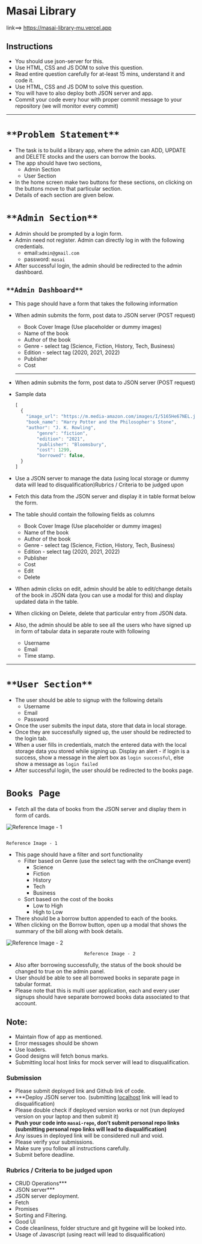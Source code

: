 # Masai Library

  link==> https://masai-library-mu.vercel.app

## Instructions

- You should use json-server for this.
- Use HTML, CSS and JS DOM to solve this question.
- Read entire question carefully for at-least 15 mins, understand it and code it.
- Use HTML, CSS and JS DOM to solve this question.
- You will have to also deploy both JSON server and app.
- Commit your code every hour with proper commit message to your repository (we will monitor every commit)

---

# `**Problem Statement**`

- The task is to build a library app, where the admin can ADD, UPDATE and DELETE stocks and the users can borrow the books.
- The app should have two sections,
    - Admin Section
    - User Section
- In the home screen make two buttons for these sections, on clicking on the buttons move to that particular section.
- Details of each section are given below.

# `**Admin Section**`

- Admin should be prompted by a login form.
- Admin need not register. Admin can directly log in with the following credentials.
    - email:`admin@gmail.com`
    - password: `masai`
- After successful login, the admin should be redirected to the admin dashboard.

## `**Admin Dashboard**`

- This page should have a form that takes the following information
- When admin submits the form, post data to JSON server (POST request)
    - Book Cover Image (Use placeholder or dummy images)
    - Name of the book
    - Author of the book
    - Genre -  select tag (Science, Fiction, History, Tech, Business)
    - Edition -  select tag (2020, 2021, 2022)
    - Publisher
    - Cost
    
    ---
    
- When admin submits the form, post data to JSON server (POST request)
- Sample data
    
    ```jsx
    [
      {
        "image_url": "https://m.media-amazon.com/images/I/5165He67NEL.jpg",
        "book_name": "Harry Potter and the Philosopher's Stone",
        "author": "J. K. Rowling",
    		"genre": "fiction",
    		"edition": "2021",
    		"publisher": "Bloomsbury",
    		"cost": 1299,
    		"borrowed": false,
      }
    ]
    ```
    

- Use a JSON server to manage the data (using local storage or dummy data will lead to disqualification)Rubrics / Criteria to be judged upon
- Fetch this data from the JSON server and display it in table format below the form.
- The table should contain the following fields as columns
    - Book Cover Image (Use placeholder or dummy images)
    - Name of the book
    - Author of the book
    - Genre -  select tag (Science, Fiction, History, Tech, Business)
    - Edition -  select tag (2020, 2021, 2022)
    - Publisher
    - Cost
    - Edit
    - Delete
- When admin clicks on edit, admin should be able to edit/change details of the book in JSON data (you can use a modal for this) and display updated data in the table.
- When clicking on Delete, delete that particular entry from JSON data.
- Also, the admin should be able to see all the users who have signed up in form of tabular data in separate route with following
    - Username
    - Email
    - Time stamp.

---

# `**User Section**`

- The user should be able to signup with the following details
    - Username
    - Email
    - Password
- Once the user submits the input data, store that data in local storage.
- Once they are successfully signed up, the user should be redirected to the login tab.
- When a user fills in credentials, match the entered data with the local storage data you stored while signing up. Display an alert - if login is a success, show a message in the alert box as `login successful`, else show a message as `login failed`
- After successful login, the user should be redirected to the books page.

# **`Books Page`**

- Fetch all the data of books from the JSON server and display them in form of cards.

![                                                                              Reference Image - 1](https://s3-us-west-2.amazonaws.com/secure.notion-static.com/89aba6b1-f43c-413a-8253-c790adae0b6f/Images/img2.png)

                                                                              Reference Image - 1

- This page should have a filter and sort functionality
    - Filter based on Genre (use the select tag with the onChange event)
        - Science
        - Fiction
        - History
        - Tech
        - Business
    - Sort based on the cost of the books
        - Low to High
        - High to Low
- There should be a borrow button appended to each of the books.
- When clicking on the Borrow button, open up a modal that shows the summary of the bill along with book details.

![                                 Reference Image - 2](https://s3-us-west-2.amazonaws.com/secure.notion-static.com/94a9f369-a758-4494-b027-cec53071af51/Images/img2.png)

                                 Reference Image - 2

- Also after borrowing successfully, the status of the book should be changed to true on the admin panel.
- User should be able to see all borrowed books in separate page in tabular format.
- Please note that this is multi user application, each and every user signups should have separate borrowed books data associated to that account.

## Note:

- Maintain flow of app as mentioned.
- Error messages should be shown
- Use loaders.
- Good designs will fetch bonus marks.
- Submitting local host links for mock server will lead to disqualification.

### Submission

- Please submit deployed link and Github link of code.
- ***Deploy JSON server too. (submitting [localhost](http://localhost) link will lead to disqualification)
- Please double check if deployed version works or not (run deployed version on your laptop and then submit it)
- **Push your code into `masai-repo`, don’t submit personal repo links (submitting personal repo links will lead to disqualification)**
- Any issues in deployed link will be considered null and void.
- Please verify your submissions.
- Make sure you follow all instructions carefully.
- Submit before deadline.

### Rubrics / Criteria to be judged upon

- CRUD Operations***
- JSON server***
- JSON server deployment.
- Fetch
- Promises
- Sorting and Filtering.
- Good UI
- Code cleanliness, folder structure and git hygeine will be looked into.
- Usage of Javascript (using react will lead to disqualification)
